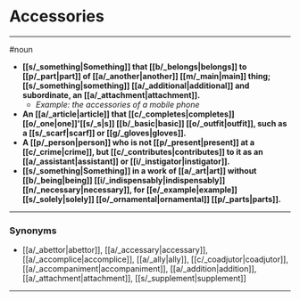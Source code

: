 # Accessories
---
#noun
- **[[s/_something|Something]] that [[b/_belongs|belongs]] to [[p/_part|part]] of [[a/_another|another]] [[m/_main|main]] thing; [[s/_something|something]] [[a/_additional|additional]] and subordinate, an [[a/_attachment|attachment]].**
	- _Example: the accessories of a mobile phone_
- **An [[a/_article|article]] that [[c/_completes|completes]] [[o/_one|one]]'[[s/_s|s]] [[b/_basic|basic]] [[o/_outfit|outfit]], such as a [[s/_scarf|scarf]] or [[g/_gloves|gloves]].**
- **A [[p/_person|person]] who is not [[p/_present|present]] at a [[c/_crime|crime]], but [[c/_contributes|contributes]] to it as an [[a/_assistant|assistant]] or [[i/_instigator|instigator]].**
- **[[s/_something|Something]] in a work of [[a/_art|art]] without [[b/_being|being]] [[i/_indispensably|indispensably]] [[n/_necessary|necessary]], for [[e/_example|example]] [[s/_solely|solely]] [[o/_ornamental|ornamental]] [[p/_parts|parts]].**
---
### Synonyms
- [[a/_abettor|abettor]], [[a/_accessary|accessary]], [[a/_accomplice|accomplice]], [[a/_ally|ally]], [[c/_coadjutor|coadjutor]], [[a/_accompaniment|accompaniment]], [[a/_addition|addition]], [[a/_attachment|attachment]], [[s/_supplement|supplement]]
---
